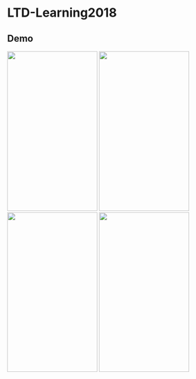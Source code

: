 # LTD-Learning2018
## Demo
<img src="https://media.giphy.com/media/ADZfuCz4ENF0SV6KTJ/giphy.gif" width="208" height="368" /> <img 
src="https://media.giphy.com/media/RNpFWEURbQpubluF97/giphy.gif" width="208" height="368" /> <img 
src="https://media.giphy.com/media/1yluYFTSIewMX1O2LJ/giphy.gif" width="208" height="368" /> <img 
src="https://media.giphy.com/media/ADZfuCz4ENF0SV6KTJ/giphy.gif" width="208" height="368" />





